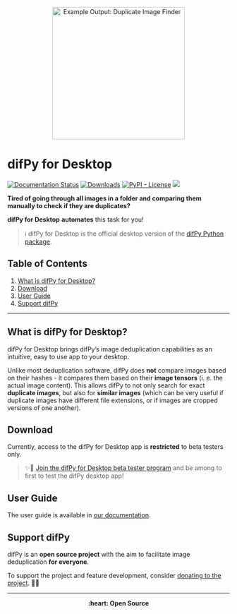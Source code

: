 <p align="center">
  <img src="app\static\logos\logo_desktop.png" width="300" title="Example Output: Duplicate Image Finder">
</p>

# difPy for Desktop

[![Documentation Status](https://readthedocs.org/projects/difpy/badge/?version=latest)](https://difpy.readthedocs.io/en/latest/?badge=latest)
[![Downloads](https://static.pepy.tech/badge/difpy)](https://pepy.tech/project/difpy)
[![PyPI - License](https://img.shields.io/pypi/l/difPy)](https://github.com/elisemercury/Duplicate-Image-Finder/blob/main/LICENSE.txt)
[<img src="https://img.shields.io/badge/dif-Py-blue?style=flat&logo=python&labelColor=white&logoWidth=20.svg/"></a>](https://github.com/elisemercury/Duplicate-Image-Finder/)


**Tired of going through all images in a folder and comparing them manually to check if they are duplicates?**

**difPy for Desktop**  **automates** this task for you!

> ℹ️ difPy for Desktop is the official desktop version of the [difPy Python package](https://github.com/elisemercury/Duplicate-Image-Finder).

## Table of Contents
1. [What is difPy for Desktop?](https://github.com/elisemercury/difPy-for-desktop-dev#what-is-difpy-for-desktop)
2. [Download](https://github.com/elisemercury/difPy-for-desktop-dev#download)
3. [User Guide](https://github.com/elisemercury/difPy-for-desktop-dev#user-guide)
4. [Support difPy](https://github.com/elisemercury/difPy-for-desktop-dev#support-difpy)

-------

## What is difPy for Desktop?

difPy for Desktop brings difPy’s image deduplication capabilities as an intuitive, easy to use app to your desktop.

Unlike most deduplication software, difPy does **not** compare images based on their hashes - it compares them based on their **image tensors** (i. e. the actual image content). This allows difPy to not only search for exact **duplicate images**, but also for **similar images** (which can be very useful if duplicate images have different file extensions, or if images are cropped versions of one another).

## Download

Currently, access to the difPy for Desktop app is **restricted** to beta testers only.

> ✨🚀 [Join the difPy for Desktop beta tester program](https://go.difpy.app/desktop-beta-form) and be among to first to test the difPy desktop app! 

## User Guide

The user guide is available in [our documentation](https://difpy.readthedocs.io/en/latest/resources/desktop.html).

## Support difPy

difPy is an **open source project** with the aim to facilitate image deduplication **for everyone**.

To support the project and feature development, consider [donating to the project](https://github.com/sponsors/elisemercury). 🫶💐

-------

<p align="center"><b>
:heart: Open Source
</b></p>
